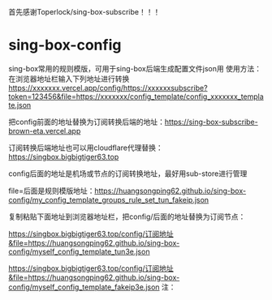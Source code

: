 首先感谢Toperlock/sing-box-subscribe！！！
# sing-box-config
sing-box常用的规则模版，可用于sing-box后端生成配置文件json用
使用方法：
在浏览器地址栏输入下列地址进行转换
https://xxxxxxx.vercel.app/config/https://xxxxxxsubscribe?token=123456&file=https://xxxxxxx/config_template/config_xxxxxxx_template.json

把config前面的地址替换为订阅转换后端的地址：https://sing-box-subscribe-brown-eta.vercel.app

订阅转换后端地址也可以用cloudflare代理替换：https://singbox.bigbigtiger63.top

config后面的地址是机场或节点的订阅转换地址，最好用sub-store进行管理
 
file=后面是规则模版地址：https://huangsongping62.github.io/sing-box-config/my_config_template_groups_rule_set_tun_fakeip.json

复制粘贴下面地址到浏览器地址栏，把config/后面的地址替换为订阅节点：

https://singbox.bigbigtiger63.top/config/订阅地址&file=https://huangsongping62.github.io/sing-box-config/myself_config_template_tun3e.json

https://singbox.bigbigtiger63.top/config/订阅地址&file=https://huangsongping62.github.io/sing-box-config/myself_config_template_fakeip3e.json
注：
